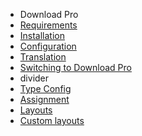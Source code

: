 - Download Pro
- [Requirements](DownloadPro/requirements.md)
- [Installation](DownloadPro/installation.md)
- [Configuration](DownloadPro/configuration.md)
- [Translation](DownloadPro/translation.md)
- [Switching to Download Pro](DownloadPro/switching_to_pro.md)
- divider
- [Type Config](DownloadPro/type_config.md)
- [Assignment](DownloadPro/assignment.md)
- [Layouts](DownloadPro/layouts.md)
- [Custom layouts](DownloadPro/custom_layouts.md)